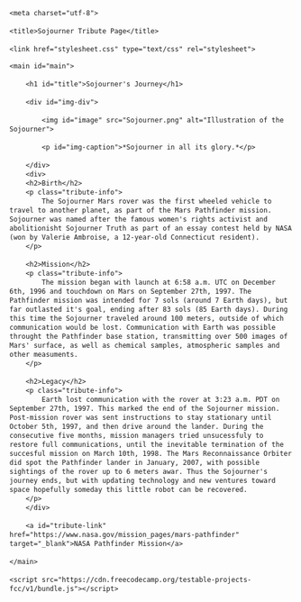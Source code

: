 <!doctype html>

<html lang = "en">

<head>
	
	<meta charset="utf-8">
	
	<title>Sojourner Tribute Page</title>
	
	<link href="stylesheet.css" type="text/css" rel="stylesheet">
	
</head>

<body>
	
	<main id="main">
		
		<h1 id="title">Sojourner's Journey</h1>
		
		<div id="img-div">
			
			<img id="image" src="Sojourner.png" alt="Illustration of the Sojourner">
			
			<p id="img-caption">*Sojourner in all its glory.*</p>
			
		</div>
		<div>
		<h2>Birth</h2>
		<p class="tribute-info">
			The Sojourner Mars rover was the first wheeled vehicle to travel to another planet, as part of the Mars Pathfinder mission. Sojourner was named after the famous women's rights activist and abolitionisht Sojourner Truth as part of an essay contest held by NASA (won by Valerie Ambroise, a 12-year-old Connecticut resident).
		</p>
		
		<h2>Mission</h2>
		<p class="tribute-info">
			The mission began with launch at 6:58 a.m. UTC on December 6th, 1996 and touchdown on Mars on September 27th, 1997. The Pathfinder mission was intended for 7 sols (around 7 Earth days), but far outlasted it's goal, ending after 83 sols (85 Earth days). During this time the Sojourner traveled around 100 meters, outside of which communication would be lost. Communication with Earth was possible throught the Pathfinder base station, transmitting over 500 images of Mars' surface, as well as chemical samples, atmospheric samples and other measuments.
		</p>
		
		<h2>Legacy</h2>
		<p class="tribute-info">
			Earth lost communication with the rover at 3:23 a.m. PDT on September 27th, 1997. This marked the end of the Sojourner mission. Post-mission rover was sent instructions to stay stationary until October 5th, 1997, and then drive around the lander. During the consecutive five months, mission managers tried unsucessfuly to restore full communications, until the inevitable termination of the succesful mission on March 10th, 1998. The Mars Reconnaissance Orbiter did spot the Pathfinder lander in January, 2007, with possible sightings of the rover up to 6 meters awar. Thus the Sojourner's journey ends, but with updating technology and new ventures toward space hopefully someday this little robot can be recovered.
		</p>
		</div>
		
		<a id="tribute-link" href="https://www.nasa.gov/mission_pages/mars-pathfinder" target="_blank">NASA Pathfinder Mission</a>
	
	</main>

	<script src="https://cdn.freecodecamp.org/testable-projects-fcc/v1/bundle.js"></script>
	
</body>
</html>

